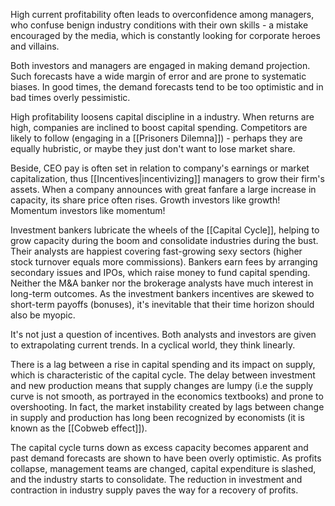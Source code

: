 High current profitability often leads to overconfidence among managers, who confuse benign industry conditions with their own skills - a mistake encouraged by the media, which is constantly looking for corporate heroes and villains. 

Both investors and managers are engaged in making demand projection. Such forecasts have a wide margin of error and are prone to systematic biases. In good times, the demand forecasts tend to be too optimistic and in bad times overly pessimistic.

High profitability loosens capital discipline in a industry. When returns are high, companies are inclined to boost capital spending. Competitors are likely to follow (engaging in a [[Prisoners Dilemna]]) - perhaps they are equally hubristic, or maybe they just don't want to lose market share.

Beside, CEO pay is often set in relation to company's earnings or market capitalization, thus [[Incentives|incentivizing]] managers to grow their firm's assets.  When a company announces with great fanfare a large increase in capacity, its share price often rises. Growth investors like growth! Momentum investors like momentum!

Investment bankers lubricate the wheels of the [[Capital Cycle]], helping to grow capacity during the boom and consolidate industries during the bust. Their analysts are happiest covering fast-growing sexy sectors (higher stock turnover equals more commissions). Bankers earn fees by arranging secondary issues and IPOs, which raise money to fund capital spending. Neither the M&A banker nor the brokerage analysts have much interest in long-term outcomes. As the investment bankers incentives are skewed to short-term payoffs (bonuses), it's inevitable that their time horizon should also be myopic.

It's not just a question of incentives. Both analysts and investors are given to extrapolating current trends. In a cyclical world, they think linearly.

There is a lag between a rise in capital spending and its impact on supply, which is characteristic of the capital cycle. The delay between investment and new production means that supply changes are lumpy (i.e the supply curve is not smooth, as portrayed in the economics textbooks) and prone to overshooting.  In fact, the market instability created by lags between change in supply and production has long been recognized by economists (it is known as the [[Cobweb effect]]).

The capital cycle turns down as excess capacity becomes apparent and past demand forecasts are shown to have been overly optimistic. As profits collapse, management teams are changed, capital expenditure is slashed, and the industry starts to consolidate. The reduction in investment and contraction in industry supply paves the way for a recovery of profits. 

